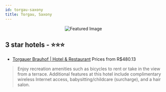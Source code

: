 ```yaml
---
id: torgau-saxony
title: Torgau, Saxony
---
```


<center><img src="https://i.travelapi.com/hotels/12000000/11960000/11955500/11955422/ef05cece_z.jpg" alt="Featured Image" /></center>


##  3 star hotels - ⭐️⭐️⭐️

-    [Torgauer Brauhof | Hotel & Restaurant](https://us.hurb.com/hotels/torgau/torgauer-brauhof-hotel-restaurant-JNP-JP132219?cmp=18055) Prices from R$480.13
   > Enjoy recreation amenities such as bicycles to rent or take in the view from a terrace. Additional features at this hotel include complimentary wireless Internet access, babysitting/childcare (surcharge), and a hair salon.
